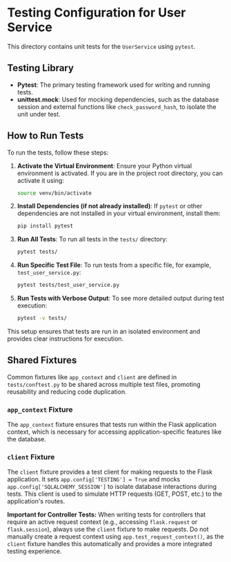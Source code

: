 # Testing Configuration for User Service

This directory contains unit tests for the `UserService` using `pytest`.

## Testing Library

*   **Pytest**: The primary testing framework used for writing and running tests.
*   **unittest.mock**: Used for mocking dependencies, such as the database session and external functions like `check_password_hash`, to isolate the unit under test.

## How to Run Tests

To run the tests, follow these steps:

1.  **Activate the Virtual Environment**:
    Ensure your Python virtual environment is activated. If you are in the project root directory, you can activate it using:
    ```bash
    source venv/bin/activate
    ```

2.  **Install Dependencies (if not already installed)**:
    If `pytest` or other dependencies are not installed in your virtual environment, install them:
    ```bash
    pip install pytest
    ```

3.  **Run All Tests**:
    To run all tests in the `tests/` directory:
    ```bash
    pytest tests/
    ```

4.  **Run Specific Test File**:
    To run tests from a specific file, for example, `test_user_service.py`:
    ```bash
    pytest tests/test_user_service.py
    ```

5.  **Run Tests with Verbose Output**:
    To see more detailed output during test execution:
    ```bash
    pytest -v tests/
    ```

This setup ensures that tests are run in an isolated environment and provides clear instructions for execution.

## Shared Fixtures

Common fixtures like `app_context` and `client` are defined in `tests/conftest.py` to be shared across multiple test files, promoting reusability and reducing code duplication.

### `app_context` Fixture
The `app_context` fixture ensures that tests run within the Flask application context, which is necessary for accessing application-specific features like the database.

### `client` Fixture
The `client` fixture provides a test client for making requests to the Flask application. It sets `app.config['TESTING'] = True` and mocks `app.config['SQLALCHEMY_SESSION']` to isolate database interactions during tests. This client is used to simulate HTTP requests (GET, POST, etc.) to the application's routes.

**Important for Controller Tests:** When writing tests for controllers that require an active request context (e.g., accessing `flask.request` or `flask.session`), always use the `client` fixture to make requests. Do not manually create a request context using `app.test_request_context()`, as the `client` fixture handles this automatically and provides a more integrated testing experience.

